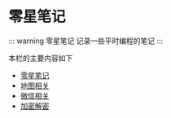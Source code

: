 # 零星笔记

::: warning 零星笔记
记录一些平时编程的笔记
:::

本栏的主要内容如下

* [零星笔记](00-Note.html)
* [地图相关](01-GPS-Conversion)
* [微信相关](02-WX-Dev)
* [加密解密](03-Encryption-Decryption)